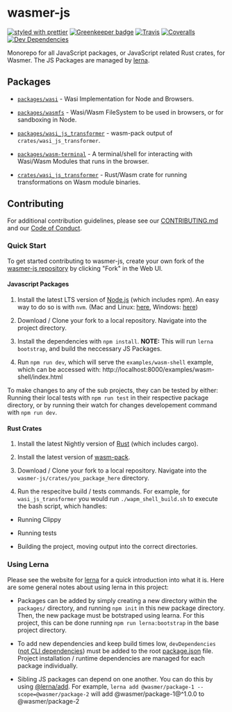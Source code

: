 # wasmer-js

[![styled with prettier](https://img.shields.io/badge/styled_with-prettier-ff69b4.svg)](https://github.com/prettier/prettier)
[![Greenkeeper badge](https://badges.greenkeeper.io/wasmerio/js-wasi.svg)](https://greenkeeper.io/)
[![Travis](https://img.shields.io/travis/wasmerio/js-wasi.svg)](https://travis-ci.org/wasmerio/js-wasi)
[![Coveralls](https://img.shields.io/coveralls/wasmerio/js-wasi.svg)](https://coveralls.io/github/wasmerio/js-wasi)
[![Dev Dependencies](https://david-dm.org/wasmerio/js-wasi/dev-status.svg)](https://david-dm.org/wasmerio/js-wasi?type=dev)

Monorepo for all JavaScript packages, or JavaScript related Rust crates, for Wasmer. The JS Packages are managed by [lerna](https://lerna.js.org/).

## Packages

- [`packages/wasi`](./packages/wasi) - Wasi Implementation for Node and Browsers.

- [`packages/wasmfs`](./packages/wasmfs) - Wasi/Wasm FileSystem to be used in browsers, or for sandboxing in Node.

- [`packages/wasi_js_transformer`](./packages/wasi_js_transformer) - wasm-pack output of `crates/wasi_js_transformer`.

- [`packages/wasm-terminal`](./packages/wasm-terminal) - A terminal/shell for interacting with Wasi/Wasm Modules that runs in the browser.

- [`crates/wasi_js_transformer`](./crates/wasi_js_transformer) - Rust/Wasm crate for running transformations on Wasm module binaries.

## Contributing

For additional contribution guidelines, please see our [CONTRIBUTING.md](./CONTRIBUTING.md) and our [Code of Conduct](./code-of-conduct).

### Quick Start

To get started contributing to wasmer-js, create your own fork of the [wasmer-js repository](https://github.com/wasmerio/wasmer-js) by clicking "Fork" in the Web UI.

#### Javascript Packages

1. Install the latest LTS version of [Node.js](https://nodejs.org/) (which includes npm). An easy way to do so is with `nvm`. (Mac and Linux: [here](https://github.com/creationix/nvm), Windows: [here](https://github.com/coreybutler/nvm-windows))

2. Download / Clone your fork to a local repository. Navigate into the project directory.

3. Install the dependencies with `npm install`. **NOTE:** This will run `lerna bootstrap`, and build the neccessary JS Packages.

4. Run `npm run dev`, which will serve the `examples/wasm-shell` example, which can be accessed with: http://localhost:8000/examples/wasm-shell/index.html

To make changes to any of the sub projects, they can be tested by either: Running their local tests with `npm run test` in their respective package directory, or by running their watch for changes developement command with `npm run dev`.

#### Rust Crates

1. Install the latest Nightly version of [Rust](https://www.rust-lang.org/tools/install) (which includes cargo).

2. Install the latest version of [wasm-pack](https://github.com/rustwasm/wasm-pack).

3. Download / Clone your fork to a local repository. Navigate into the `wasmer-js/crates/you_package_here` directory.

4. Run the respecitve build / tests commands. For example, for `wasi_js_transformer` you would run `./wapm_shell_build.sh` to execute the bash script, which handles:

- Running Clippy

- Running tests

- Building the project, moving output into the correct directories.

### Using Lerna

Please see the website for [lerna](https://lerna.js.org/) for a quick introduction into what it is. Here are some general notes about using lerna in this project:

- Packages can be added by simply creating a new directory within the `packages/` directory, and running `npm init` in this new package directory. Then, the new package must be botstraped using learna. For this project, this can be done running `npm run lerna:bootstrap` in the base project directory.

- To add new dependencies and keep build times low, `devDependencies` ([not CLI dependencies](https://github.com/lerna/lerna/issues/1079#issuecomment-337660289)) must be added to the root [package.json](./package.json) file. Project installation / runtime dependencies are managed for each package individually.

- Sibling JS packages can depend on one another. You can do this by using [@lerna/add](https://github.com/lerna/lerna/pull/1069). For example, `lerna add @wasmer/package-1 --scope=@wasmer/package-2` will add @wasmer/package-1@^1.0.0 to @wasmer/package-2
